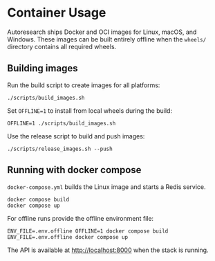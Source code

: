 # Container Usage

Autoresearch ships Docker and OCI images for Linux, macOS, and Windows.
These images can be built entirely offline when the `wheels/` directory
contains all required wheels.

## Building images

Run the build script to create images for all platforms:

```
./scripts/build_images.sh
```

Set `OFFLINE=1` to install from local wheels during the build:

```
OFFLINE=1 ./scripts/build_images.sh
```

Use the release script to build and push images:

```
./scripts/release_images.sh --push
```

## Running with docker compose

`docker-compose.yml` builds the Linux image and starts a Redis service.

```
docker compose build
docker compose up
```

For offline runs provide the offline environment file:

```
ENV_FILE=.env.offline OFFLINE=1 docker compose build
ENV_FILE=.env.offline docker compose up
```

The API is available at <http://localhost:8000> when the stack is running.
